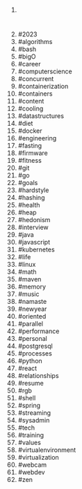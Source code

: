 1. #
1. #2023
1. #algorithms
1. #bash
1. #bigO
1. #career
1. #computerscience
1. #concurrent
1. #containerization
1. #containers
1. #content
1. #cooling
1. #datastructures
1. #diet
1. #docker
1. #engineering
1. #fasting
1. #firmware
1. #fitness
1. #git
1. #go
1. #goals
1. #hardstyle
1. #hashing
1. #health
1. #heap
1. #hedonism
1. #interview
1. #java
1. #javascript
1. #kubernetes
1. #life
1. #linux
1. #math
1. #maven
1. #memory
1. #music
1. #namaste
1. #newyear
1. #oriented
1. #parallel
1. #performance
1. #personal
1. #postgresql
1. #processes
1. #python
1. #react
1. #relationships
1. #resume
1. #rgb
1. #shell
1. #spring
1. #streaming
1. #sysadmin
1. #tech
1. #training
1. #values
1. #virtualenvironment
1. #virtualization
1. #webcam
1. #webdev
1. #zen
